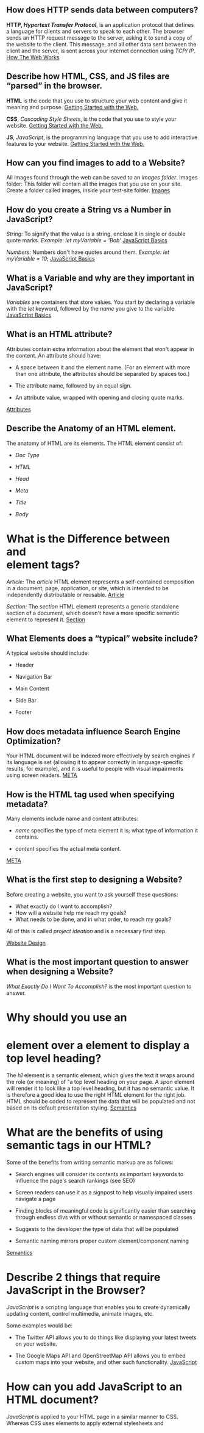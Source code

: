 ## How does HTTP sends data between computers?
**HTTP, _Hypertext Transfer Protocol_**, is an application protocol that defines a language for clients and servers to speak to each other. The browser sends an HTTP request message to the server, asking it to send a copy of the website to the client. This message, and all other data sent between the client and the server, is sent across your internet connection using _TCP/ IP_. [How The Web Works](https://developer.mozilla.org/en-US/docs/Learn/Getting_started_with_the_web/How_the_Web_works)

## Describe how HTML, CSS, and JS files are “parsed” in the browser.
**HTML**  is the code that you use to structure your web content and give it meaning and purpose. [Getting Started with the Web.](https://developer.mozilla.org/en-US/docs/Learn/HTML/Introduction_to_HTML)

**CSS**, _Cascading Style Sheets_, is the code that you use to style your website. [Getting Started with the Web.](https://developer.mozilla.org/en-US/docs/Learn/HTML/Introduction_to_HTML)

**JS**, _JavaScript_, is the programming language that you use to add interactive features to your website. [Getting Started with the Web.](https://developer.mozilla.org/en-US/docs/Learn/HTML/Introduction_to_HTML)

## How can you find images to add to a Website?
All images found through the web can be saved to an _images folder_. Images folder: This folder will contain all the images that you use on your site. Create a folder called images, inside your test-site folder. [Images](https://developer.mozilla.org/en-US/docs/Learn/Getting_started_with_the_web/HTML_basics)

## How do you create a String vs a Number in JavaScript?
*String:* To signify that the value is a string, enclose it in single or double quote marks. _Example: let myVariable = 'Bob'_ [JavaScript Basics](https://developer.mozilla.org/en-US/docs/Learn/Getting_started_with_the_web/JavaScript_basics)

*Numbers:* Numbers don't have quotes around them. _Example: let myVariable = 10;_ [JavaScript Basics](https://developer.mozilla.org/en-US/docs/Learn/Getting_started_with_the_web/JavaScript_basics)

## What is a Variable and why are they important in JavaScript?
*Variables* are containers that store values. You start by declaring a variable with the _let_ keyword, followed by the _name_ you give to the variable. [JavaScript Basics](https://developer.mozilla.org/en-US/docs/Learn/Getting_started_with_the_web/JavaScript_basics)

## What is an HTML attribute?
Attributes contain extra information about the element that won't appear in the content.
An attribute should have:
- A space between it and the element name. (For an element with more than one attribute, the attributes should be separated by spaces too.)

- The attribute name, followed by an equal sign.

- An attribute value, wrapped with opening and closing quote marks.

[Attributes](https://developer.mozilla.org/en-US/docs/Learn/HTML/Introduction_to_HTML/Getting_started)

## Describe the Anatomy of an HTML element.
The anatomy of HTML are its elements. The HTML element consist of:
- *Doc Type* _<!DOCTYPE html>_

- *HTML* _<html></html>_

- *Head* _<head></head>_

- *Meta* _<meta charset="utf-8">_

- *Title* _<title></title>_

- *Body* _<body></body>_

# What is the Difference between <article> and <section> element tags?
*Article:* The _article_ HTML element represents a self-contained composition in a document, page, application, or site, which is intended to be independently distributable or reusable. [Article](https://developer.mozilla.org/en-US/docs/Web/HTML/Element/article)

*Section:* The _section_ HTML element represents a generic standalone section of a document, which doesn't have a more specific semantic element to represent it. [Section](https://developer.mozilla.org/en-US/docs/Web/HTML/Element/section)

## What Elements does a “typical” website include?
A typical website should include:
- Header

- Navigation Bar

- Main Content

- Side Bar

- Footer

## How does metadata influence Search Engine Optimization?
Your HTML document will be indexed more effectively by search engines if its language is set (allowing it to appear correctly in language-specific results, for example), and it is useful to people with visual impairments using screen readers. [META](https://developer.mozilla.org/en-US/docs/Learn/HTML/Introduction_to_HTML/The_head_metadata_in_HTML)

## How is the <meta> HTML tag used when specifying metadata?
Many _<meta>_ elements include name and content attributes:
- _name_ specifies the type of meta element it is; what type of information it contains.

- _content_ specifies the actual meta content.

[META](https://developer.mozilla.org/en-US/docs/Learn/HTML/Introduction_to_HTML/The_head_metadata_in_HTML)

## What is the first step to designing a Website?
Before creating a website, you want to ask yourself these questions:
- What exactly do I want to accomplish?
- How will a website help me reach my goals?
- What needs to be done, and in what order, to reach my goals?

All of this is called *_project ideation_* and is a necessary first step.

[Website Design](https://developer.mozilla.org/en-US/docs/Learn/Common_questions/Design_and_accessibility/Thinking_before_coding)

## What is the most important question to answer when designing a Website?

*_What Exactly Do I Want To Accomplish?_* is the most important question to answer.

# Why should you use an <h1> element over a <span> element to display a top level heading?
The *_h1_* element is a semantic element, which gives the text it wraps around the role (or meaning) of "a top level heading on your page.
A *_span_* element will render it to look like a top level heading, but it has no semantic value. It is therefore a good idea to use the right HTML element for the right job.
HTML should be coded to represent the data that will be populated and not based on its default presentation styling.
[Semantics](https://developer.mozilla.org/en-US/docs/Glossary/Semantics)

# What are the benefits of using semantic tags in our HTML?
Some of the benefits from writing semantic markup are as follows:
- Search engines will consider its contents as important keywords to influence the page's search rankings (see SEO)

- Screen readers can use it as a signpost to help visually impaired users navigate a page

- Finding blocks of meaningful code is significantly easier than searching through endless divs with or without semantic or namespaced classes

- Suggests to the developer the type of data that will be populated

- Semantic naming mirrors proper custom element/component naming

[Semantics](https://developer.mozilla.org/en-US/docs/Glossary/Semantics)

# Describe 2 things that require JavaScript in the Browser?
*_JavaScript_* is a scripting language that enables you to create dynamically updating content, control multimedia, animate images, etc.

Some examples would be:
- The Twitter API allows you to do things like displaying your latest tweets on your website.

- The Google Maps API and OpenStreetMap API allows you to embed custom maps into your website, and other such functionality.
[JavaScript](https://developer.mozilla.org/en-US/docs/Learn/JavaScript/First_steps/What_is_JavaScript)

# How can you add JavaScript to an HTML document?
*_JavaScript_* is applied to your HTML page in a similar manner to CSS. Whereas CSS uses <link> elements to apply external stylesheets and <style> elements to apply internal stylesheets to HTML, JavaScript only needs one friend in the world of HTML — the <script> element.

Some different variations for adding *_JavaScript_* are:
- Internal JavaScript

- External JavaScript

[JavaScript](https://developer.mozilla.org/en-US/docs/Learn/JavaScript/First_steps/What_is_JavaScript#internal_javascript)


## Things I want to know more about
- Deeper knowledge on the functions of *_CSS, HTML, and JavaScript_*.

- Understanding the benefits of *_S.E.O._* in relations to advertisements.

- More information on how we utilize *_meta_* elements.

- Learning more about *_JavaScript_* and its application for web development.
